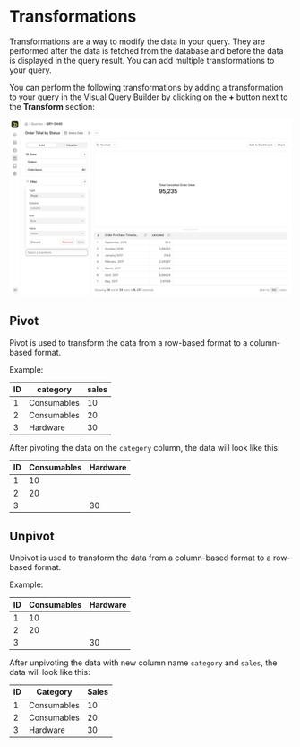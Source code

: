 # Transformations

Transformations are a way to modify the data in your query. They are performed after the data is fetched from the database and before the data is displayed in the query result. You can add multiple transformations to your query.

You can perform the following transformations by adding a transformation to your query in the Visual Query Builder by clicking on the **+** button next to the **Transform** section:

![Transform Popup](./images/transform-popup.png)

## Pivot

Pivot is used to transform the data from a row-based format to a column-based format.

Example:

| ID | category | sales |
| --- | --- | --- |
| 1 | Consumables | 10 |
| 2 | Consumables | 20 |
| 3 | Hardware | 30 |

After pivoting the data on the `category` column, the data will look like this:

| ID | Consumables | Hardware |
| --- | --- | --- |
| 1 | 10 |  |
| 2 | 20 |  |
| 3 |  | 30 |


## Unpivot

Unpivot is used to transform the data from a column-based format to a row-based format.

Example:

| ID | Consumables | Hardware |
| --- | --- | --- |
| 1 | 10 |  |
| 2 | 20 |  |
| 3 |  | 30 |

After unpivoting the data with new column name `category` and `sales`, the data will look like this:

| ID | Category | Sales |
| --- | --- | --- |
| 1 | Consumables | 10 |
| 2 | Consumables | 20 |
| 3 | Hardware | 30 |

